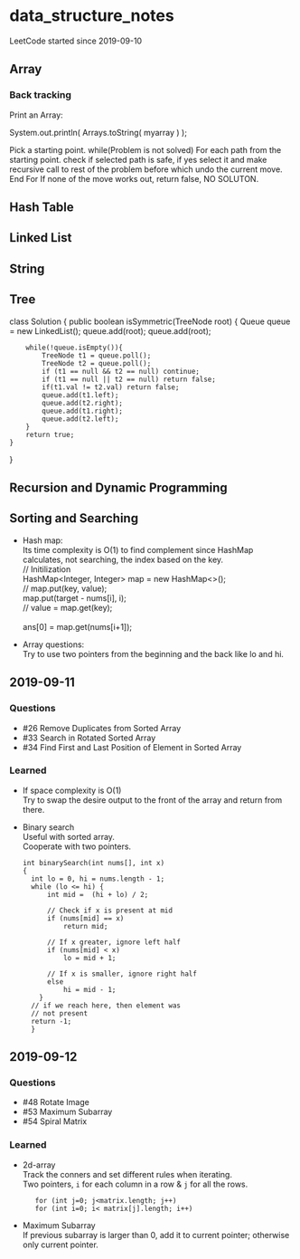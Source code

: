 # data_structure_notes
LeetCode started since 2019-09-10

## Array

### Back tracking

Print an Array: 

System.out.println( Arrays.toString( myarray ) );


Pick a starting point.
while(Problem is not solved)
    For each path from the starting point.
        check if selected path is safe, if yes select it
        and make recursive call to rest of the problem
        before which undo the current move.
    End For
If none of the move works out, return false, NO SOLUTON.
## Hash Table

## Linked List

## String

## Tree

class Solution {
    public boolean isSymmetric(TreeNode root) {
        Queue<TreeNode> queue = new LinkedList<TreeNode>();
        queue.add(root);
        queue.add(root);
        
        while(!queue.isEmpty()){
            TreeNode t1 = queue.poll();
            TreeNode t2 = queue.poll();
            if (t1 == null && t2 == null) continue;
            if (t1 == null || t2 == null) return false;
            if(t1.val != t2.val) return false;
            queue.add(t1.left);
            queue.add(t2.right);
            queue.add(t1.right);
            queue.add(t2.left);            
        }
        return true;
    }
        
}


## Recursion and Dynamic Programming

## Sorting and Searching

* Hash map:
  <br /> Its time complexity is O(1) to find complement since HashMap calculates, not searching, the index based on the key.
    <br /> // Initilization
    <br /> HashMap<Integer, Integer> map = new HashMap<>(); 
    <br /> // map.put(key, value);
    <br /> map.put(target - nums[i], i);
    <br /> // value = map.get(key);   	
    <br /> ans[0] = map.get(nums[i+1]); 		      

* Array questions:
  <br /> Try to use two pointers from the beginning and the back like lo and hi.

## 2019-09-11

### Questions
* #26 Remove Duplicates from Sorted Array
* #33 Search in Rotated Sorted Array
* #34 Find First and Last Position of Element in Sorted Array

### Learned

* If space complexity is O(1)
  <br /> Try to swap the desire output to the front of the array and return from there.

* Binary search
  <br /> Useful with sorted array. 
  <br /> Cooperate with two pointers.
    <html>
      <head>
      </head>
    </html>
    
      int binarySearch(int nums[], int x) 
      { 
        int lo = 0, hi = nums.length - 1; 
        while (lo <= hi) { 
            int mid =  (hi + lo) / 2; 
            
            // Check if x is present at mid 
            if (nums[mid] == x) 
                return mid; 
  
            // If x greater, ignore left half 
            if (nums[mid] < x) 
                lo = mid + 1; 
  
            // If x is smaller, ignore right half 
            else
                hi = mid - 1; 
          } 
        // if we reach here, then element was 
        // not present 
        return -1; 
        }

## 2019-09-12

### Questions
* #48 Rotate Image
* #53 Maximum Subarray  
* #54 Spiral Matrix

### Learned

* 2d-array
  <br /> Track the conners and set different rules when iterating.
  <br /> Two pointers, `i` for each column in a row & `j` for all the rows.
  ```
     for (int j=0; j<matrix.length; j++)
     for (int i=0; i< matrix[j].length; i++)
  ```
* Maximum Subarray
  <br /> If previous subarray is larger than 0, add it to current pointer; otherwise only current pointer.
